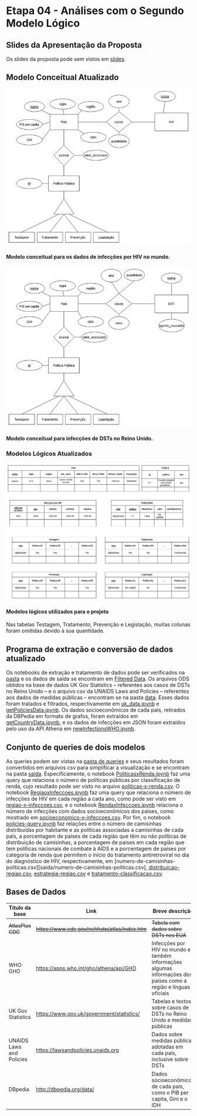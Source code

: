 # Etapa 04 - Análises com o Segundo Modelo Lógico

## Slides da Apresentação da Proposta
Os slides da proposta pode sem vistos em [slides](./slides/etapa-4.pdf).

## Modelo Conceitual Atualizado

![conceitual-1](images/conceitual-1.png)
#### Modelo conceitual para os dados de infecções por HIV no mundo.

![conceitual-2](images/conceitual-2.png)
#### Modelo conceitual para infecções de DSTs no Reino Unido.

### Modelos Lógicos Atualizados
![logico](images/logico.png)
#### Modelos lógicos utilizados para o projeto
Nas tabelas Testagem, Tratamento, Prevenção e Legislação, muitas colunas foram omitidas devido à sua quantidade.

## Programa de extração e conversão de dados atualizado

Os notebooks de extração e tratamento de dados pode ser verificados na [pasta](notebook/tratamento-dados/) e os dados de saída se encontram em [Filtered Data](../data/Filtered%20Data/). Os arquivos ODS obtidos na base de dados UK Gov Statistics – referentes aos casos de DSTs no Reino Unido – e o arquivo csv da UNAIDS Laws and Policies – referentes aos dados de medidas públicas – encontram se na pasta [data](../data/). Esses dados foram tratados e filtrados, respectivamente em [uk_data.ipynb](notebook/tratamento-dados/uk_data.ipynb) e [getPoliciesData.ipynb](notebook/tratamento-dados/getPoliciesData.ipynb). Os dados socioeconômicos de cada país, retirados da DBPedia em formato de grafos, foram extraídos em [getCountryData.ipynb](notebook/tratamento-dados/getCountryData.ipynb), e os dados de infecções em JSON foram extraídos pelo uso da API Athena em [newInfectionsWHO.ipynb](notebook/tratamento-dados/newInfectionsWHO.ipynb).

## Conjunto de queries de dois modelos

As queries podem ser vistas na [pasta de queries](notebook/sql) e seus resultados foram convertidos em arquivos csv para simplificar a visualização e se encontram na pasta [saida](saida/). Especificamente, o notebook [PoliticasxRenda.ipynb](notebook/sql/PoliticasxRenda.ipynb) faz uma query que relaciona o número de políticas públicas por classificação de renda, cujo resultado pode ser visto no arquivo [politicas-x-renda.csv](saida/politicas-x-renda.csv). O notebook [RegiaoxInfeccoes.ipynb](notebook/sql/RegiaoxInfeccoes.ipynb) faz uma query que relaciona o número de infecções de HIV em cada região a cada ano, como pode ser visto em [regiao-x-infeccoes.csv](saida/regiao-x-infeccoes.csv), e o notebook [RendaxInfeccoes.ipynb](notebook/sql/RendaxInfeccoes.ipynb) relaciona o número de infecções com dados socioeconômicos dos países, como mostrado em [socioeconomico-x-infeccoes.csv](saida/socioeconomico-x-infeccoes.csv). Por fim, o notebook [policies-query.ipynb](notebook/sql/policies-query.ipynb) faz relações entre o número de camisinhas distribuídas por habitante e as políticas associadas a camisinhas de cada país, a porcentagem de países de cada região que têm ou não políticas de distribuição de camisinhas, a porcentagem de paises em cada região que tem políticas nacionais de combate à AIDS e a porcentagem de países por categoria de renda que permitem o início do tratamento antiretroviral no dia do diagnóstico de HIV, respectivamente, em [numero-de-camisinhas-politicas.csv][saida/numero-de-camisinhas-politicas.csv], [distribuicao-regiao.csv](saida/distribuicao-regiao.csv), [estrategia-regiao.csv](saida/estrategia-regiao.csv) e [tratamento-classificacao.csv](saida/tratamento-classificacao.csv).

## Bases de Dados
| Título da base           | Link                                                                          | Breve descrição             |
| ------------------------ | ----------------------------------------------------------------------------- | --------------------------- |
|<s>AtlasPlus CDC</s>            | ~~https://www.cdc.gov/nchhstp/atlas/index.htm~~                                   | ~~Tabela com dados sobre DSTs nos EUA~~ |
| WHO GHO                  | https://apps.who.int/gho/athena/api/GHO                                       | Infecções por HIV no mundo e também informações algumas informações dos países como a região e línguas oficiais  |
| UK Gov Statistics        | https://www.gov.uk/government/statistics/                                     | Tabelas e textos sobre casos de DSTs no Reino Unido e medidas públicas |
| UNAIDS Laws and Policies | https://lawsandpolicies.unaids.org                                            | Dados sobre medidas públicas adotadas em cada país, inclusive sobre DSTs |
| DBpedia                  | http://dbpedia.org/data/| Dados socioeconômicos de cada país, como o PIB per capita, Gini e o IDH |